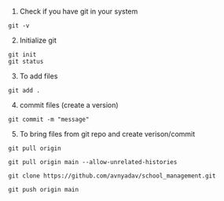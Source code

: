 1. Check if you have git in your system

```
git -v
```

2. Initialize git

```
git init
git status
```

3. To add files
```
git add .
```

4. commit files (create a version)
```
git commit -m "message"
```

5. To bring files from git repo and create verison/commit

```
git pull origin 
```


```
git pull origin main --allow-unrelated-histories
```


```
git clone https://github.com/avnyadav/school_management.git
```


```
git push origin main
```

